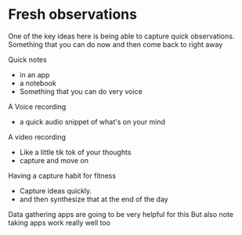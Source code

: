# Fresh observations

One of the key ideas here is being able to capture quick observations.
Something that you can do now and then come back to right away

Quick notes
- in an app
- a notebook
- Something that you can do very voice

A Voice recording
- a quick audio snippet of what's on your mind

A video recording
- Like a little tik tok of your thoughts
- capture and move on

Having a capture habit for fitness
- Capture ideas quickly.
- and then synthesize that at the end of the day

Data gathering apps are going to be very helpful for this
But also note taking apps work really well too